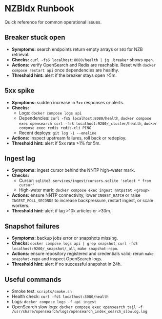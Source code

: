 # NZBIdx Runbook

Quick reference for common operational issues.

## Breaker stuck open
- **Symptoms:** search endpoints return empty arrays or `503` for NZB retrieval.
- **Checks:** `curl -fsS localhost:8080/health | jq .breaker` shows `open`.
- **Actions:** verify OpenSearch and Redis are reachable. Reset with
  `docker compose restart api` once dependencies are healthy.
- **Threshold hint:** alert if the breaker stays open >5m.

## 5xx spike
- **Symptoms:** sudden increase in `5xx` responses or alerts.
- **Checks:**
  - Logs: `docker compose logs api`
  - Dependencies: `curl -fsS localhost:8080/health`,
    `docker compose exec opensearch curl -fsS localhost:9200/_cluster/health`,
    `docker compose exec redis redis-cli PING`
  - Recent deploys: `git log -1 --oneline`
- **Actions:** inspect upstream failures, roll back or redeploy.
- **Threshold hint:** alert if 5xx rate >1% for 5m.

## Ingest lag
- **Symptoms:** ingest cursor behind the NNTP high-water mark.
- **Checks:**
  - Cursor: `sqlite3 services/ingest/cursors.sqlite 'select * from cursor'`
  - High-water mark: `docker compose exec ingest nntpstat <group>`
- **Actions:** ensure NNTP connectivity, lower `INGEST_BATCH` or raise
  `INGEST_POLL_SECONDS` to increase backpressure, restart ingest, or scale
  workers.
- **Threshold hint:** alert if lag >10k articles or >30m.

## Snapshot failures
- **Symptoms:** backup jobs error or snapshots missing.
- **Checks:** `docker compose logs api | grep snapshot`,
  `curl -fsS localhost:9200/_snapshot/_all`, `make snapshot-repo`.
- **Actions:** ensure repository registered and credentials valid; rerun
  `make snapshot-repo` and inspect OpenSearch logs.
- **Threshold hint:** alert if no successful snapshot in 24h.

## Useful commands
- Smoke test: `scripts/smoke.sh`
- Health check: `curl -fsS localhost:8080/health`
- Logs: `docker compose logs -f api ingest`
- OpenSearch slow logs:
  `docker compose exec opensearch tail -f /usr/share/opensearch/logs/opensearch_index_search_slowlog.log`
